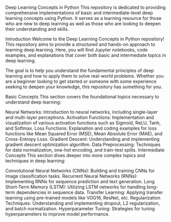 Deep Learning Concepts in Python
This repository is dedicated to providing comprehensive implementations of basic and intermediate-level deep learning concepts using Python. It serves as a learning resource for those who are new to deep learning as well as those who are looking to deepen their understanding and skills.

Introduction
Welcome to the Deep Learning Concepts in Python repository! This repository aims to provide a structured and hands-on approach to learning deep learning. Here, you will find Jupyter notebooks, code examples, and explanations that cover both basic and intermediate topics in deep learning.

The goal is to help you understand the fundamental principles of deep learning and how to apply them to solve real-world problems. Whether you are a beginner looking to get started or someone with some experience seeking to deepen your knowledge, this repository has something for you.

Basic Concepts
This section covers the foundational topics necessary to understand deep learning:

Neural Networks: Introduction to neural networks, including single-layer and multi-layer perceptrons.
Activation Functions: Implementation and visualization of various activation functions such as Sigmoid, ReLU, Tanh, and Softmax.
Loss Functions: Explanation and coding examples for loss functions like Mean Squared Error (MSE), Mean Absolute Error (MAE), and Cross-Entropy Loss.
Gradient Descent: Understanding and implementing gradient descent optimization algorithm.
Data Preprocessing: Techniques for data normalization, one-hot encoding, and train-test splits.
Intermediate Concepts
This section dives deeper into more complex topics and techniques in deep learning:

Convolutional Neural Networks (CNNs): Building and training CNNs for image classification tasks.
Recurrent Neural Networks (RNNs): Implementing RNNs for sequence prediction and text generation.
Long Short-Term Memory (LSTM): Utilizing LSTM networks for handling long-term dependencies in sequence data.
Transfer Learning: Applying transfer learning using pre-trained models like VGG16, ResNet, etc.
Regularization Techniques: Understanding and implementing dropout, L2 regularization, and batch normalization.
Hyperparameter Tuning: Strategies for tuning hyperparameters to improve model performance.
